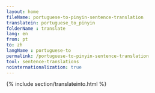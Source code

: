 ```yaml
---
layout: home
fileName: portuguese-to-pinyin-sentence-translation
translatein: portuguese_to_pinyin
folderName : translate
lang: en
from: pt
to: zh
langName : portuguese-to
permalink: /portuguese-to-pinyin-sentence-translation
tool: sentence-translations
nointernationalization: true
---
```

{% include section/translateinto.html %}
